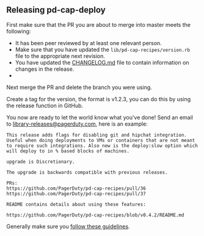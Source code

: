 ## Releasing pd-cap-deploy

First make sure that the PR you are about to merge into master meets the following:

* It has been peer reviewed by at least one relevant person.
* Make sure that you have updated the `lib/pd-cap-recipes/version.rb` file to the appropriate next revision.
* You have updated the [CHANGELOG.md](CHANGELOG.md) file to contain information on changes in the release.
*

Next merge the PR and delete the branch you were using.

Create a tag for the version, the format is v1.2.3, you can do this by using the release function in GitHub.

You now are ready to let the world know what you've done!
Send an email to library-releases@pagerduty.com, here is an example:
  ```
  This release adds flags for disabling git and hipchat integration. Useful when doing deployments to VMs or containers that are not meant to require such integrations. Also new is the deploy:slow option which will deploy to in % based blocks of machines.

  upgrade is Discretionary.

  The upgrade is backwards compatible with previous releases.

  PRs:
  https://github.com/PagerDuty/pd-cap-recipes/pull/36
  https://github.com/PagerDuty/pd-cap-recipes/pull/37

  README contains details about using these features:

  https://github.com/PagerDuty/pd-cap-recipes/blob/v0.4.2/README.md
  ```
Generally make sure you [follow these guidelines](https://pagerduty.atlassian.net/wiki/display/ENG/Library+Release+Guidelines).
